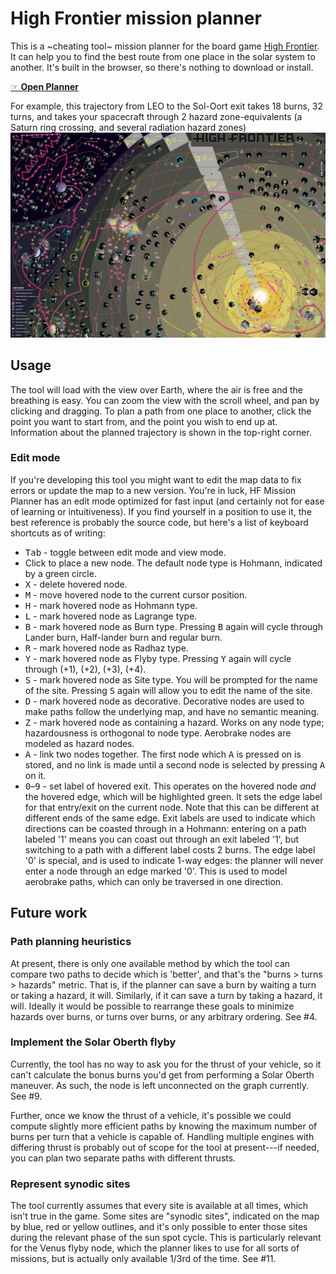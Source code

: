 # High Frontier mission planner

This is a ~cheating tool~ mission planner for the board game [High Frontier](https://boardgamegeek.com/boardgame/281655/high-frontier-4-all). It can help you to find the best route from one place in the solar system to another. It's built in the browser, so there's nothing to download or install.

[☞ **Open Planner**](https://nornagon.github.io/hf-mission-planner)

For example, this trajectory from LEO to the Sol-Oort exit takes 18 burns, 32 turns, and takes your spacecraft through 2 hazard zone-equivalents (a Saturn ring crossing, and several radiation hazard zones)
![Example trajectory from LEO to the Sol-Oort exit](docs/example-trajectory.png)

## Usage

The tool will load with the view over Earth, where the air is free and the breathing is easy. You can zoom the view with the scroll wheel, and pan by clicking and dragging. To plan a path from one place to another, click the point you want to start from, and the point you wish to end up at. Information about the planned trajectory is shown in the top-right corner.

### Edit mode

If you're developing this tool you might want to edit the map data to fix errors or update the map to a new version. You're in luck, HF Mission Planner has an edit mode optimized for fast input (and certainly not for ease of learning or intuitiveness). If you find yourself in a position to use it, the best reference is probably the source code, but here's a list of keyboard shortcuts as of writing:

- <kbd>Tab</kbd> - toggle between edit mode and view mode.
- Click to place a new node. The default node type is Hohmann, indicated by a green circle.
- <kbd>X</kbd> - delete hovered node.
- <kbd>M</kbd> - move hovered node to the current cursor position.
- <kbd>H</kbd> - mark hovered node as Hohmann type.
- <kbd>L</kbd> - mark hovered node as Lagrange type.
- <kbd>B</kbd> - mark hovered node as Burn type. Pressing <kbd>B</kbd> again will cycle through Lander burn, Half-lander burn and regular burn.
- <kbd>R</kbd> - mark hovered node as Radhaz type.
- <kbd>Y</kbd> - mark hovered node as Flyby type. Pressing <kbd>Y</kbd> again will cycle through (+1), (+2), (+3), (+4).
- <kbd>S</kbd> - mark hovered node as Site type. You will be prompted for the name of the site. Pressing <kbd>S</kbd> again will allow you to edit the name of the site.
- <kbd>D</kbd> - mark hovered node as decorative. Decorative nodes are used to make paths follow the underlying map, and have no semantic meaning.
- <kbd>Z</kbd> - mark hovered node as containing a hazard. Works on any node type; hazardousness is orthogonal to node type. Aerobrake nodes are modeled as hazard nodes.
- <kbd>A</kbd> - link two nodes together. The first node which <kbd>A</kbd> is pressed on is stored, and no link is made until a second node is selected by pressing <kbd>A</kbd> on it.
- <kbd>0</kbd>–<kbd>9</kbd> - set label of hovered exit. This operates on the hovered node _and_ the hovered edge, which will be highlighted green. It sets the edge label for that entry/exit on the current node. Note that this can be different at different ends of the same edge. Exit labels are used to indicate which directions can be coasted through in a Hohmann: entering on a path labeled '1' means you can coast out through an exit labeled '1', but switching to a path with a different label costs 2 burns. The edge label '0' is special, and is used to indicate 1-way edges: the planner will never enter a node through an edge marked '0'. This is used to model aerobrake paths, which can only be traversed in one direction.

## Future work

### Path planning heuristics

At present, there is only one available method by which the tool can compare two paths to decide which is 'better', and that's the "burns > turns > hazards" metric. That is, if the planner can save a burn by waiting a turn or taking a hazard, it will. Similarly, if it can save a turn by taking a hazard, it will. Ideally it would be possible to rearrange these goals to minimize hazards over burns, or turns over burns, or any arbitrary ordering. See #4.

### Implement the Solar Oberth flyby

Currently, the tool has no way to ask you for the thrust of your vehicle, so it can't calculate the bonus burns you'd get from performing a Solar Oberth maneuver. As such, the node is left unconnected on the graph currently. See #9.

Further, once we know the thrust of a vehicle, it's possible we could compute slightly more efficient paths by knowing the maximum number of burns per turn that a vehicle is capable of. Handling multiple engines with differing thrust is probably out of scope for the tool at present---if needed, you can plan two separate paths with different thrusts.

### Represent synodic sites

The tool currently assumes that every site is available at all times, which isn't true in the game. Some sites are "synodic sites", indicated on the map by blue, red or yellow outlines, and it's only possible to enter those sites during the relevant phase of the sun spot cycle. This is particularly relevant for the Venus flyby node, which the planner likes to use for all sorts of missions, but is actually only available 1/3rd of the time. See #11.
